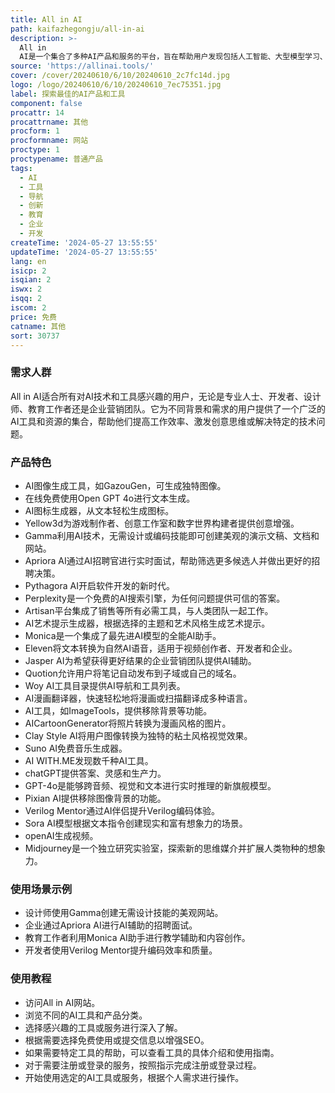 ```yaml
---
title: All in AI
path: kaifazhegongju/all-in-ai
description: >-
  All in
  AI是一个集合了多种AI产品和服务的平台，旨在帮助用户发现包括人工智能、大型模型学习、生成工具等在内的最佳AI产品和工具。平台提供了从图像生成、聊天机器人、文本写作到视频创作、代码辅助、设计辅助、教育学习、音乐生成等多种AI应用的导航和工具目录。
source: 'https://allinai.tools/'
cover: /cover/20240610/6/10/20240610_2c7fc14d.jpg
logo: /logo/20240610/6/10/20240610_7ec75351.jpg
label: 探索最佳的AI产品和工具
component: false
procattr: 14
procattrname: 其他
procform: 1
procformname: 网站
proctype: 1
proctypename: 普通产品
tags:
  - AI
  - 工具
  - 导航
  - 创新
  - 教育
  - 企业
  - 开发
createTime: '2024-05-27 13:55:55'
updateTime: '2024-05-27 13:55:55'
lang: en
isicp: 2
isqian: 2
iswx: 2
isqq: 2
iscom: 2
price: 免费
catname: 其他
sort: 30737
---
```




### 需求人群
All in AI适合所有对AI技术和工具感兴趣的用户，无论是专业人士、开发者、设计师、教育工作者还是企业营销团队。它为不同背景和需求的用户提供了一个广泛的AI工具和资源的集合，帮助他们提高工作效率、激发创意思维或解决特定的技术问题。

### 产品特色
* AI图像生成工具，如GazouGen，可生成独特图像。
* 在线免费使用Open GPT 4o进行文本生成。
* AI图标生成器，从文本轻松生成图标。
* Yellow3d为游戏制作者、创意工作室和数字世界构建者提供创意增强。
* Gamma利用AI技术，无需设计或编码技能即可创建美观的演示文稿、文档和网站。
* Apriora AI通过AI招聘官进行实时面试，帮助筛选更多候选人并做出更好的招聘决策。
* Pythagora AI开启软件开发的新时代。
* Perplexity是一个免费的AI搜索引擎，为任何问题提供可信的答案。
* Artisan平台集成了销售等所有必需工具，与人类团队一起工作。
* AI艺术提示生成器，根据选择的主题和艺术风格生成艺术提示。
* Monica是一个集成了最先进AI模型的全能AI助手。
* Eleven将文本转换为自然AI语音，适用于视频创作者、开发者和企业。
* Jasper AI为希望获得更好结果的企业营销团队提供AI辅助。
* Quotion允许用户将笔记自动发布到子域或自己的域名。
* Woy AI工具目录提供AI导航和工具列表。
* AI漫画翻译器，快速轻松地将漫画或扫描翻译成多种语言。
* AI工具，如ImageTools，提供移除背景等功能。
* AICartoonGenerator将照片转换为漫画风格的图片。
* Clay Style AI将用户图像转换为独特的粘土风格视觉效果。
* Suno AI免费音乐生成器。
* AI WITH.ME发现数千种AI工具。
* chatGPT提供答案、灵感和生产力。
* GPT-4o是能够跨音频、视觉和文本进行实时推理的新旗舰模型。
* Pixian AI提供移除图像背景的功能。
* Verilog Mentor通过AI伴侣提升Verilog编码体验。
* Sora AI模型根据文本指令创建现实和富有想象力的场景。
* openAI生成视频。
* Midjourney是一个独立研究实验室，探索新的思维媒介并扩展人类物种的想象力。

### 使用场景示例
* 设计师使用Gamma创建无需设计技能的美观网站。
* 企业通过Apriora AI进行AI辅助的招聘面试。
* 教育工作者利用Monica AI助手进行教学辅助和内容创作。
* 开发者使用Verilog Mentor提升编码效率和质量。

### 使用教程
* 访问All in AI网站。
* 浏览不同的AI工具和产品分类。
* 选择感兴趣的工具或服务进行深入了解。
* 根据需要选择免费使用或提交信息以增强SEO。
* 如果需要特定工具的帮助，可以查看工具的具体介绍和使用指南。
* 对于需要注册或登录的服务，按照指示完成注册或登录过程。
* 开始使用选定的AI工具或服务，根据个人需求进行操作。

  
